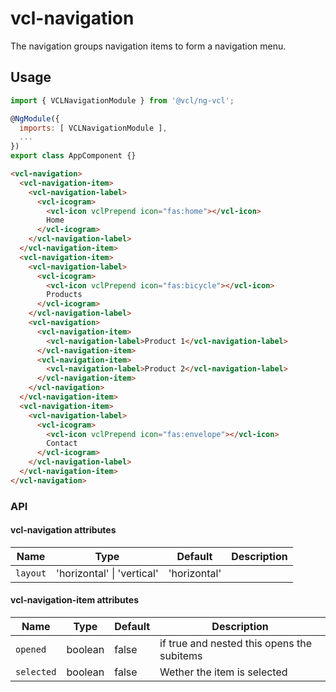 # vcl-navigation

The navigation groups navigation items to form a navigation menu.

## Usage

```js
import { VCLNavigationModule } from '@vcl/ng-vcl';

@NgModule({
  imports: [ VCLNavigationModule ],
  ...
})
export class AppComponent {}
```

```html
<vcl-navigation>
  <vcl-navigation-item>
    <vcl-navigation-label>
      <vcl-icogram>
        <vcl-icon vclPrepend icon="fas:home"></vcl-icon>
        Home
      </vcl-icogram>
    </vcl-navigation-label>
  </vcl-navigation-item>
  <vcl-navigation-item>
    <vcl-navigation-label>
      <vcl-icogram>
        <vcl-icon vclPrepend icon="fas:bicycle"></vcl-icon>
        Products
      </vcl-icogram>
    </vcl-navigation-label>
    <vcl-navigation>
      <vcl-navigation-item>
        <vcl-navigation-label>Product 1</vcl-navigation-label>
      </vcl-navigation-item>
      <vcl-navigation-item>
        <vcl-navigation-label>Product 2</vcl-navigation-label>
      </vcl-navigation-item>
    </vcl-navigation>
  </vcl-navigation-item>
  <vcl-navigation-item>
    <vcl-navigation-label>
      <vcl-icogram>
        <vcl-icon vclPrepend icon="fas:envelope"></vcl-icon>
        Contact
      </vcl-icogram>
    </vcl-navigation-label>
  </vcl-navigation-item>
</vcl-navigation>
```

### API

#### vcl-navigation attributes

| Name                     | Type                           | Default        | Description                                    |
| ------------------------ | -----------                    | --------       |----------------------------------------------- |
| `layout`                 | 'horizontal' \| 'vertical'     | 'horizontal'   | 

#### vcl-navigation-item attributes

| Name                     | Type        | Default  | Description                                    |
| ------------------------ | ----------- | -------- |----------------------------------------------- |
| `opened`                 | boolean     | false    | if true and nested this opens the subitems     |
| `selected`               | boolean     | false    | Wether the item is selected                    |
